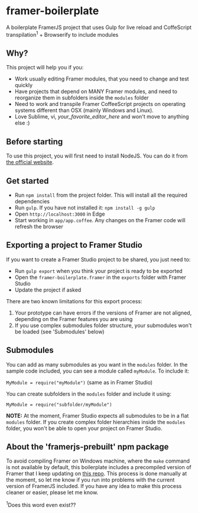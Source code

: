 # framer-boilerplate
A boilerplate FramerJS project that uses Gulp for live reload and CoffeScript transpilation<sup>1</sup> + Browserify to include modules

## Why?

This project will help you if you:

- Work usually editing Framer modules, that you need to change and test quickly
- Have projects that depend on MANY Framer modules, and need to reorganize them in subfolders inside the `modules` folder
- Need to work and transpile Framer CoffeeScript projects on operating systems different than OSX (mainly Windows and Linux).
- Love Sublime, vi, *your_favorite_editor_here* and won't move to anything else :)

## Before starting

To use this project, you will first need to install NodeJS. You can do it from [the official website](https://nodejs.org/en/download/). 

## Get started

- Run `npm install` from the project folder. This will install all the required dependencies
- Run `gulp`. If you have not installed it: `npm install -g gulp`
- Open `http://localhost:3000` in Edge
- Start working in `app/app.coffee`. Any changes on the Framer code will refresh the browser

## Exporting a project to Framer Studio

If you want to create a Framer Studio project to be shared, you just need to:

- Run `gulp export` when you think your project is ready to be exported
- Open the `framer-boilerplate.framer` in the `exports` folder with Framer Studio
- Update the project if asked

There are two known limitations for this export process:

1. Your prototype can have errors if the versions of Framer are not aligned, depending on the Framer features you are using
2. If you use complex submodules folder structure, your submodules won't be loaded (see 'Submodules' below)

## Submodules

You can add as many submodules as you want in the `modules` folder. In the sample code included, you can see a module called `myModule`. To include it:

`MyModule = require("myModule")` (same as in Framer Studio)

You can create subfolders in the `modules` folder and include it using:

`MyModule = require("subfolder/myModule")`

**NOTE:** At the moment, Framer Studio expects all submodules to be in a flat `modules` folder. If you create complex folder hierarchies inside the `modules` folder, you won't be able to open your project on Framer Studio.

## About the 'framerjs-prebuilt' npm package

To avoid compiling Framer on Windows machine, where the `make` command is not available by default, this boilerplate includes a precompiled version of Framer that I keep updating on [this repo](https://github.com/jchavarri/framerjs-prebuilt). This process is done manually at the moment, so let me know if you run into problems with the current version of FramerJS included. If you have any idea to make this process cleaner or easier, please let me know.

<sup>1</sup>Does this word even exist??
